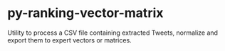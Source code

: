 # py-ranking-vector-matrix

Utility to process a CSV file containing extracted Tweets, normalize and export them to expert vectors or matrices.
